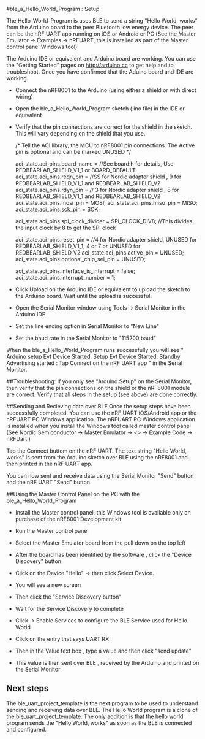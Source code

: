 #ble_a_Hello_World_Program : Setup

The Hello_World_Program is uses BLE to send a string "Hello World, works" from the Arduino board to the peer Bluetooth low energy device.
The peer can be the nRF UART app running on iOS or Android or PC (See the Master Emulator -> Examples -> nRFUART, this is installed as part of the Master control panel Windows tool)

The Arduino IDE or equivalent and Arduino board are working. You can use the "Getting Started" pages on http://arduino.cc to get help and to troubleshoot.
Once you have confirmed that the Aduino board and IDE are working.

* Connect the nRF8001 to the Arduino (using either a shield or with direct wiring)
* Open the ble_a_Hello_World_Program sketch (.ino file) in the IDE or equivalent
* Verify that the pin connections are correct for the shield in the sketch.
This will vary depending on the shield that you use.

	/*
	Tell the ACI library, the MCU to nRF8001 pin connections.
	The Active pin is optional and can be marked UNUSED
	*/
    
	aci_state.aci_pins.board_name = //See board.h for details, Use REDBEARLAB_SHIELD_V1_1 or BOARD_DEFAULT
	aci_state.aci_pins.reqn_pin   = //SS for Nordic adapter shield , 9 for REDBEARLAB_SHIELD_V1_1 and REDBEARLAB_SHIELD_V2
	aci_state.aci_pins.rdyn_pin   = // 3 for Nordic adapter shield ,  8 for REDBEARLAB_SHIELD_V1_1 and REDBEARLAB_SHIELD_V2
	aci_state.aci_pins.mosi_pin   = MOSI;
	aci_state.aci_pins.miso_pin   = MISO;
	aci_state.aci_pins.sck_pin    = SCK;
	
	aci_state.aci_pins.spi_clock_divider     = SPI_CLOCK_DIV8; //This divides the input clock by 8 to get the SPI clock
	  
	aci_state.aci_pins.reset_pin             = //4 for Nordic adapter shield, UNUSED for REDBEARLAB_SHIELD_V1_1, 4 or 7 or UNUSED for REDBEARLAB_SHIELD_V2
	aci_state.aci_pins.active_pin            = UNUSED;
	aci_state.aci_pins.optional_chip_sel_pin = UNUSED;
	  
	aci_state.aci_pins.interface_is_interrupt  = false;
	aci_state.aci_pins.interrupt_number	       = 1;

* Click Upload on the Arduino IDE or equivalent to upload the sketch to the Arduino board.
Wait until the upload is successful.
* Open the Serial Monitor window using Tools -> Serial Monitor in the Arduino IDE
* Set the line ending option in Serial Monitor to "New Line"
* Set the baud rate in the Serial Monitor to "115200 baud"

When the ble_a_Hello_World_Program runs successfully you will see
"
Arduino setup
Evt Device Started: Setup
Evt Device Started: Standby
Advertising started : Tap Connect on the nRF UART app
"
in the Serial Monitor.


##Troubleshooting:
If you only see "Arduino Setup" on the Serial Monitor, then verify that the pin connections on the shield or the nRF8001 module are correct.
Verify that all steps in the setup (see above) are done correctly.

##Sending and Recieving data over BLE
Once the setup steps have been successfully completed. You can use the nRF UART iOS/Android app or the nRFUART PC Windows application. The nRFUART PC Windows application is installed when you install the Windows tool called master control panel (See Nordic Semiconductor -> Master Emulator -> <<Version number>> -> Example Code -> nRFUart )

Tap the Connect buttom on the nRF UART.
The text string "Hello World, works" is sent from the Arduino sketch over BLE using the nRF8001 and then printed in the nRF UART app.

You can now sent and receive data using the Serial Monitor "Send" button and the nRF UART "Send" button.

##Using the Master Control Panel on the PC with the ble_a_Hello_World_Program

* Install the Master control panel, this Windows tool is available only on purchase of the nRF8001 Development kit
* Run the Master control panel
* Select the Master Emulator board from the pull down on the top left
* After the board has been identified by the software , click the "Device Discovery" button
* Click on the Device "Hello" -> then click Select Device.

* You will see a new screen
* Then click the "Service Discovery button"
* Wait for the Service Discovery to complete
* Click -> Enable Services to configure the BLE Service used for Hello World
* Click on the entry that says UART RX
* Then in the Value text box , type a value and then click "send update"
* This value is then sent over BLE , received by the Arduino and printed on the Serial Monitor

## Next steps
The ble_uart_project_template is the next program to be used to understand sending and receiving data over BLE.
The Hello World program is a clone of the ble_uart_project_template. The only addition is that the hello world program sends the "Hello World, works" as soon as the BLE is connected and configured.
